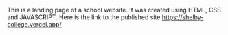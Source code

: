 This is a landing page of a school website. 
It was created using HTML, CSS and JAVASCRIPT.
Here is the link to the published site https://shelby-college.vercel.app/
